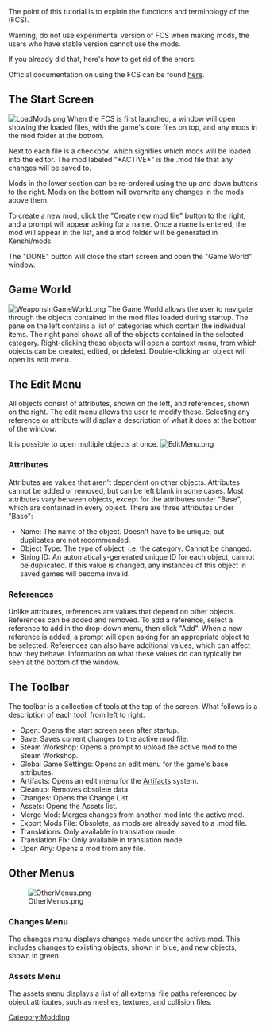 The point of this tutorial is to explain the functions and terminology
of the [](Forgotten_Construction_Set.md) (FCS).

Warning, do not use experimental version of FCS when making mods, the
users who have stable version cannot use the mods.

If you already did that, here's how to get rid of the errors: [](Fix_for_FCS_error_after_Opting_Out_from_Experimental.md)

Official documentation on using the FCS can be found
[here](Using_the_FCS.md "wikilink").

## The Start Screen

![](LoadMods.png "LoadMods.png") When the FCS is first launched, a
window will open showing the loaded files, with the game's core files on
top, and any mods in the mod folder at the bottom.

Next to each file is a checkbox, which signifies which mods will be
loaded into the editor. The mod labeled "\*ACTIVE\*" is the .mod file
that any changes will be saved to.

Mods in the lower section can be re-ordered using the up and down
buttons to the right. Mods on the bottom will overwrite any changes in
the mods above them.

To create a new mod, click the "Create new mod file" button to the
right, and a prompt will appear asking for a name. Once a name is
entered, the mod will appear in the list, and a mod folder will be
generated in Kenshi/mods.

The "DONE" button will close the start screen and open the "Game World"
window.

## Game World

![](WeaponsInGameWorld.png "WeaponsInGameWorld.png") The Game World
allows the user to navigate through the objects contained in the mod
files loaded during startup. The pane on the left contains a list of
categories which contain the individual items. The right panel shows all
of the objects contained in the selected category. Right-clicking these
objects will open a context menu, from which objects can be created,
edited, or deleted. Double-clicking an object will open its edit menu.

## The Edit Menu

All objects consist of attributes, shown on the left, and references,
shown on the right. The edit menu allows the user to modify these.
Selecting any reference or attribute will display a description of what
it does at the bottom of the window.

It is possible to open multiple objects at once.
![](EditMenu.png "EditMenu.png")

### Attributes

Attributes are values that aren't dependent on other objects. Attributes
cannot be added or removed, but can be left blank in some cases. Most
attributes vary between objects, except for the attributes under "Base",
which are contained in every object. There are three attributes under
"Base":

- Name: The name of the object. Doesn't have to be unique, but
  duplicates are not recommended.
- Object Type: The type of object, i.e. the category. Cannot be changed.
- String ID: An automatically-generated unique ID for each object,
  cannot be duplicated. If this value is changed, any instances of this
  object in saved games will become invalid.

### References

Unlike attributes, references are values that depend on other objects.
References can be added and removed. To add a reference, select a
reference to add in the drop-down menu, then click "Add". When a new
reference is added, a prompt will open asking for an appropriate object
to be selected. References can also have additional values, which can
affect how they behave. Information on what these values do can
typically be seen at the bottom of the window.

## The Toolbar

The toolbar is a collection of tools at the top of the screen. What
follows is a description of each tool, from left to right.

- Open: Opens the start screen seen after startup.
- Save: Saves current changes to the active mod file.
- Steam Workshop: Opens a prompt to upload the active mod to the Steam
  Workshop.
- Global Game Settings: Opens an edit menu for the game's base
  attributes.
- Artifacts: Opens an edit menu for the
  [Artifacts](Artifacts.md "wikilink") system.
- Cleanup: Removes obsolete data.
- Changes: Opens the Change List.
- Assets: Opens the Assets list.
- Merge Mod: Merges changes from another mod into the active mod.
- Export Mods File: Obsolete, as mods are already saved to a .mod file.
- Translations: Only available in translation mode.
- Translation Fix: Only available in translation mode.
- Open Any: Opens a mod from any file.

## Other Menus

<figure>
<img src="OtherMenus.png" title="OtherMenus.png" />
<figcaption>OtherMenus.png</figcaption>
</figure>

### Changes Menu

The changes menu displays changes made under the active mod. This
includes changes to existing objects, shown in blue, and new objects,
shown in green.

### Assets Menu

The assets menu displays a list of all external file paths referenced by
object attributes, such as meshes, textures, and collision files.

[Category:Modding](Category:Modding "wikilink")